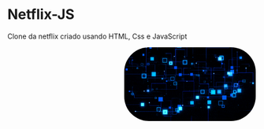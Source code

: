 # Netflix-JS
Clone da netflix criado usando HTML, Css e JavaScript

<img align="right" alt="James-pic" height="150" style="border-radius:50px;" src="https://github.com/geezieljames/my_gifs/blob/217792b1a3a76339c6984d8e0583f7afcce64b9b/Tecnologia.gif">
